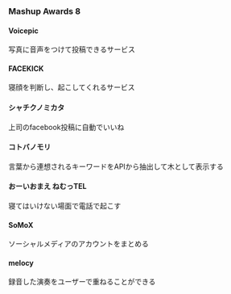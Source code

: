 ### Mashup Awards 8
#### Voicepic
写真に音声をつけて投稿できるサービス

#### FACEKICK
寝顔を判断し、起こしてくれるサービス

#### シャチクノミカタ
上司のfacebook投稿に自動でいいね

#### コトバノモリ
言葉から連想されるキーワードをAPIから抽出して木として表示する

#### おーいおまえ ねむっTEL
寝てはいけない場面で電話で起こす

#### SoMoX
ソーシャルメディアのアカウントをまとめる

#### melocy
録音した演奏をユーザーで重ねることができる



